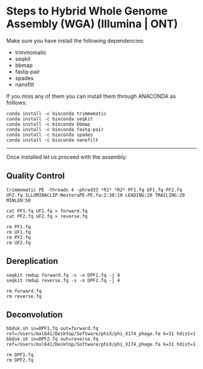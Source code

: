 # Steps to Hybrid Whole Genome Assembly (WGA) (Illumina | ONT)

Make sure you have install the following dependencies:
- trimmomatic
- seqkit
- bbmap
- fastq-pair
- spades
- nanofilt

If you miss any of them you can install them through ANACONDA as folllows:

```
conda install -c bioconda trimmomatic
conda install -c bioconda seqkit 
conda install -c bioconda bbmap 
conda install -c bioconda fastq-pair 
conda install -c bioconda spades  
conda install -c bioconda nanofilt
```

---

Once installed let us proceed with the assembly:

## Quality Control
```
trimmomatic PE -threads 4 -phred33 *R1* *R2* PF1.fq UF1.fq PF2.fq UF2.fq ILLUMINACLIP:NexteraPE-PE.fa:2:30:10 LEADING:20 TRAILING:20 MINLEN:50

cat PF1.fq UF1.fq > forward.fq
cat PF2.fq UF2.fq > reverse.fq

rm PF1.fq 
rm UF1.fq
rm PF2.fq
rm UF2.fq
```

## Dereplication

```
seqkit rmdup forward.fq -s -o DPF1.fq -j 4
seqkit rmdup reverse.fq -s -o DPF2.fq -j 4

rm forward.fq
rm reverse.fq
```

## Deconvolution

```
bbduk.sh in=DPF1.fq out=forward.fq  ref=/Users/mxl641/Desktop/Software/phiX/phi_X174_phage.fa k=31 hdist=1
bbduk.sh in=DPF2.fq out=reverse.fq  ref=/Users/mxl641/Desktop/Software/phiX/phi_X174_phage.fa k=31 hdist=1

rm DPF1.fq
rm DPF2.fq
```
